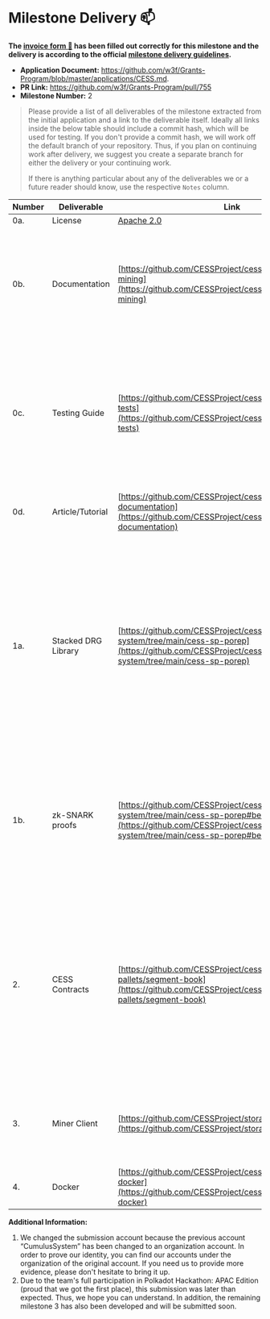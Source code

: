 # Milestone Delivery :mailbox:

**The [invoice form :pencil:](https://docs.google.com/forms/d/e/1FAIpQLSfmNYaoCgrxyhzgoKQ0ynQvnNRoTmgApz9NrMp-hd8mhIiO0A/viewform) has been filled out correctly for this milestone and the delivery is according to the official [milestone delivery guidelines](https://github.com/w3f/Grants-Program/blob/master/docs/milestone-deliverables-guidelines.md).**  

* **Application Document:** https://github.com/w3f/Grants-Program/blob/master/applications/CESS.md. 
* **PR Link:** https://github.com/w3f/Grants-Program/pull/755
* **Milestone Number:** 2

> Please provide a list of all deliverables of the milestone extracted from the initial application and a link to the deliverable itself. Ideally all links inside the below table should include a commit hash, which will be used for testing. If you don't provide a commit hash, we will work off the default branch of your repository. Thus, if you plan on continuing work after delivery, we suggest you create a separate branch for either the delivery or your continuing work. 
>
> If there is anything particular about any of the deliverables we or a future reader should know, use the respective `Notes` column.

| Number | Deliverable                     | Link                                                         | Notes                                                        |
| ------ | ------------------------------- | ------------------------------------------------------------ | ------------------------------------------------------------ |
| 0a.    | License                         | [Apache 2.0](https://github.com/CESSProject/cess/blob/main/LICENSE) |                                                              |
| 0b.    | Documentation                   | [https://github.com/CESSProject/cess/tree/v0.1.2#storage-mining](https://github.com/CESSProject/cess/tree/v0.1.2#storage-mining) | Basic tutorial that explains how a user can run substrate to join CESS network and support storage mining service. |
| 0c.    | Testing Guide                   | [https://github.com/CESSProject/cess/tree/v0.1.2#run-tests](https://github.com/CESSProject/cess/tree/v0.1.2#run-tests) | Core functions in pallets are covered by unit tests to ensure functionality and robustness. Tests can be run in the docker container also. |
| 0d.    | Article/Tutorial                | [https://github.com/CESSProject/cess/tree/v0.1.2#module-documentation](https://github.com/CESSProject/cess/tree/v0.1.2#module-documentation) | A tutorial that explains the work done as part of the grant. |
| 1a.    | Stacked DRG Library             | [https://github.com/CESSProject/cess-proving-system/tree/main/cess-sp-porep](https://github.com/CESSProject/cess-proving-system/tree/main/cess-sp-porep) | Storage mining implements the Proof-of-Replication which uses Stacked DRG (SDR). SDR uses Depth Robust Graph to ensure the sector has been encoded with a slow and non-parallelizable sequential process. |
| 1b.    | zk-SNARK proofs                 | [https://github.com/CESSProject/cess-proving-system/tree/main/cess-sp-porep#bellman](https://github.com/CESSProject/cess-proving-system/tree/main/cess-sp-porep#bellman) | SDR verification algorithm is built using an arithmetic circuit and uses SNARKs to prove that SDR proof was evaluated correctly.                           |
| 2.     | CESS Contracts                  | [https://github.com/CESSProject/cess/tree/v0.1.2/c-pallets/segment-book](https://github.com/CESSProject/cess/tree/v0.1.2/c-pallets/segment-book) | In the development process, we found that developing a pallet to implement the storage proof function is more suitable than developing contracts. Therefore, we developed the segment book.                  |
| 3.     | Miner Client                    | [https://github.com/CESSProject/storage-mining-tool](https://github.com/CESSProject/storage-mining-tool) | Interactive with CESS network to implement storage mining services for miners.                  |
| 4.     | Docker                          | [https://github.com/CESSProject/cess/tree/v0.1.2#run-in-docker](https://github.com/CESSProject/cess/tree/v0.1.2#run-in-docker) |                                                              |

**Additional Information:** 

1. We changed the submission account because the previous account “CumulusSystem” has been changed to an organization account. In order to prove our identity, you can find our accounts under the organization of the original account. If you need us to provide more evidence, please don't hesitate to bring it up.
2. Due to the team's full participation in Polkadot Hackathon: APAC Edition (proud that we got the first place), this submission was later than expected. Thus, we hope you can understand. In addition, the remaining milestone 3 has also been developed and will be submitted soon.
